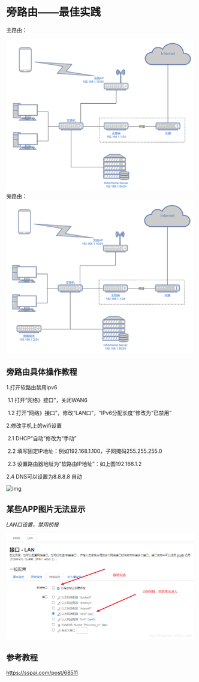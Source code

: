 # 旁路由——最佳实践

主路由：

<img src="https://github.com/JimmyWan2022/r2s-best-practice/blob/master/%E6%97%81%E8%B7%AF%E7%94%B1%20%E6%9C%80%E4%BD%B3%E5%AE%9E%E8%B7%B5.assets/%E4%B8%BB%E8%B7%AF%E7%94%B1.png" width="500px">
旁路由：

<img src="https://github.com/JimmyWan2022/r2s-best-practice/blob/master/%E6%97%81%E8%B7%AF%E7%94%B1%20%E6%9C%80%E4%BD%B3%E5%AE%9E%E8%B7%B5.assets/%E6%97%81%E8%B7%AF%E7%94%B1.png" width="500px">


## 旁路由具体操作教程

1.打开软路由禁用ipv6

​	1.1 打开“网络》接口”，关闭WAN6

​	1.2 打开“网络》接口”，修改“LAN口”，“IPv6分配长度”修改为“已禁用”

2.修改手机上的wifi设置

​	2.1 DHCP“自动”修改为“手动”

​	2.2 填写固定IP地址：例如192.168.1.100，子网掩码255.255.255.0

​	2.3 设置路由器地址为“软路由IP地址”：如上图192.168.1.2

   2.4 DNS可以设置为8.8.8.8 自动

![img](https://cdn.sspai.com/2021/08/28/article/254c2b0ee0718a890ee2f856a04a596c?imageView2/2/w/1120/q/90/interlace/1/ignore-error/1)

## 某些APP图片无法显示

*LAN口设置，禁用桥接*

<img src="https://github.com/JimmyWan2022/r2s-best-practice/blob/master/%E6%97%81%E8%B7%AF%E7%94%B1%20%E6%9C%80%E4%BD%B3%E5%AE%9E%E8%B7%B5.assets/%E5%9B%BE%E7%89%87%E6%97%A0%E6%B3%95%E6%98%BE%E7%A4%BA.png" width="500px">


## 参考教程

https://sspai.com/post/68511
